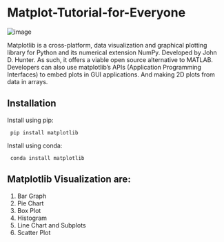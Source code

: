 # Matplot-Tutorial-for-Everyone

![image](https://user-images.githubusercontent.com/30755050/162631669-f9c8d90b-ce9a-4c1d-8a31-e3ce9c97cf2f.png)


Matplotlib is a cross-platform, data visualization and graphical plotting library for Python and its numerical extension NumPy. Developed by John D. Hunter. As such, it offers a viable open source alternative to MATLAB. Developers can also use matplotlib’s APIs (Application Programming Interfaces) to embed plots in GUI applications. And making 2D plots from data in arrays.

## Installation
  Install using pip:

     pip install matplotlib

  Install using conda:

     conda install matplotlib

## Matplotlib Visualization are:
  1. Bar Graph
  2. Pie Chart
  3. Box Plot
  4. Histogram
  5. Line Chart and Subplots
  6. Scatter Plot
  
